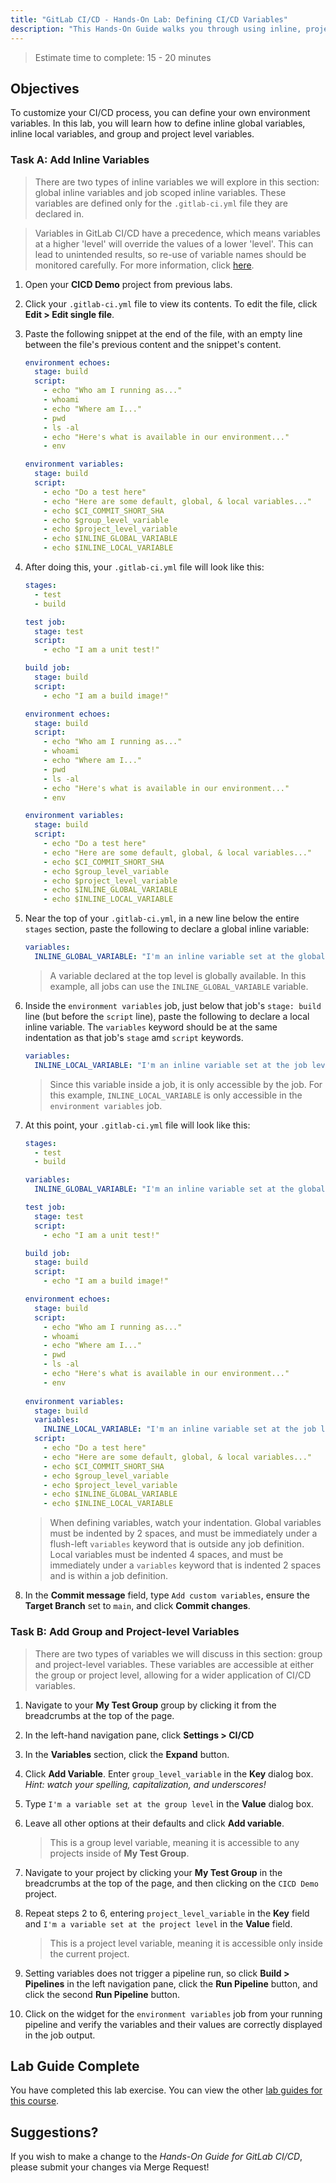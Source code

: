 ```yaml
---
title: "GitLab CI/CD - Hands-On Lab: Defining CI/CD Variables"
description: "This Hands-On Guide walks you through using inline, project, and group variables."
---
```



> Estimate time to complete: 15 - 20 minutes



## Objectives

To customize your CI/CD process, you can define your own environment variables. In this lab, you will learn how to define inline global variables, inline local variables, and group and project level variables. 

### Task A: Add Inline Variables 

> There are two types of inline variables we will explore in this section: global inline variables and job scoped inline variables. These variables are defined only for the `.gitlab-ci.yml` file they are declared in.

> Variables in GitLab CI/CD have a precedence, which means variables at a higher 'level' will override the values of a lower 'level'. This can lead to unintended results, so re-use of variable names should be monitored carefully. For more information, click [here](https://docs.gitlab.com/ee/ci/variables/#cicd-variable-precedence).

1. Open your **CICD Demo** project from previous labs.

1. Click your `.gitlab-ci.yml` file to view its contents. To edit the file, click **Edit > Edit single file**. 

1. Paste the following snippet at the end of the file, with an empty line between the file's previous content and the snippet's content.

    ```yml
    environment echoes:
      stage: build
      script:
        - echo "Who am I running as..."
        - whoami
        - echo "Where am I..."
        - pwd
        - ls -al
        - echo "Here's what is available in our environment..."
        - env

    environment variables:
      stage: build
      script:
        - echo "Do a test here"
        - echo "Here are some default, global, & local variables..."
        - echo $CI_COMMIT_SHORT_SHA
        - echo $group_level_variable
        - echo $project_level_variable
        - echo $INLINE_GLOBAL_VARIABLE
        - echo $INLINE_LOCAL_VARIABLE
    ```

1. After doing this, your `.gitlab-ci.yml` file will look like this:

    ```yml
    stages:
      - test
      - build

    test job:
      stage: test
      script:
        - echo "I am a unit test!"

    build job:
      stage: build
      script:
        - echo "I am a build image!"

    environment echoes:
      stage: build
      script:
        - echo "Who am I running as..."
        - whoami
        - echo "Where am I..."
        - pwd
        - ls -al
        - echo "Here's what is available in our environment..."
        - env

    environment variables:
      stage: build
      script:
        - echo "Do a test here"
        - echo "Here are some default, global, & local variables..."
        - echo $CI_COMMIT_SHORT_SHA
        - echo $group_level_variable
        - echo $project_level_variable
        - echo $INLINE_GLOBAL_VARIABLE
        - echo $INLINE_LOCAL_VARIABLE
    ```
    
1. Near the top of your `.gitlab-ci.yml`, in a new line below the entire `stages` section, paste the following to declare a global inline variable:

    ```yml
    variables: 
      INLINE_GLOBAL_VARIABLE: "I'm an inline variable set at the global level of the CI/CD configuration file"
    ```

    > A variable declared at the top level is globally available. In this example, all jobs can use the `INLINE_GLOBAL_VARIABLE` variable.

1. Inside the `environment variables` job, just below that job's `stage: build` line (but before the `script` line), paste the following to declare a local inline variable. The `variables` keyword should be at the same indentation as that job's `stage` amd `script` keywords.

    ```yml
    variables:   
      INLINE_LOCAL_VARIABLE: "I'm an inline variable set at the job level of the CI/CD configuration file"
    ```

    > Since this variable inside a job, it is only accessible by the job. For this example, `INLINE_LOCAL_VARIABLE` is only accessible in the `environment variables` job.

1. At this point, your `.gitlab-ci.yml` file will look like this: 

    ```yml
    stages:
      - test
      - build

    variables: 
      INLINE_GLOBAL_VARIABLE: "I'm an inline variable set at the global level of the CI/CD configuration file"

    test job:
      stage: test
      script:
        - echo "I am a unit test!"

    build job:
      stage: build
      script:
        - echo "I am a build image!"

    environment echoes:
      stage: build
      script:
        - echo "Who am I running as..."
        - whoami
        - echo "Where am I..."
        - pwd
        - ls -al
        - echo "Here's what is available in our environment..."
        - env
        
    environment variables:
      stage: build
      variables:   
        INLINE_LOCAL_VARIABLE: "I'm an inline variable set at the job level of the CI/CD configuration file"
      script:
        - echo "Do a test here"
        - echo "Here are some default, global, & local variables..."
        - echo $CI_COMMIT_SHORT_SHA
        - echo $group_level_variable
        - echo $project_level_variable
        - echo $INLINE_GLOBAL_VARIABLE
        - echo $INLINE_LOCAL_VARIABLE
    ```

    > When defining variables, watch your indentation. Global variables must be indented by 2 spaces, and must be immediately under a flush-left `variables` keyword that is outside any job definition. Local variables must be indented 4 spaces, and must be immediately under a `variables` keyword that is indented 2 spaces and is within a job definition.

1. In the **Commit message** field, type `Add custom variables`, ensure the **Target Branch** set to `main`, and click **Commit changes**.

### Task B: Add Group and Project-level Variables

> There are two types of variables we will discuss in this section: group and project-level variables. These variables are accessible at either the group or project level, allowing for a wider application of CI/CD variables.

1. Navigate to your **My Test Group** group by clicking it from the breadcrumbs at the top of the page.

1. In the left-hand navigation pane, click **Settings > CI/CD**

1. In the **Variables** section, click the **Expand** button.

1. Click **Add Variable**. Enter `group_level_variable` in the **Key** dialog box. *Hint: watch your spelling, capitalization, and underscores!* 

1. Type `I'm a variable set at the group level` in the **Value** dialog box.

1. Leave all other options at their defaults and click **Add variable**.  

    > This is a group level variable, meaning it is accessible to any projects inside of **My Test Group**.

1. Navigate to your project by clicking your **My Test Group** in the breadcrumbs at the top of the page, and then clicking on the `CICD Demo` project.

1. Repeat steps 2 to 6, entering `project_level_variable` in the **Key** field and `I'm a variable set at the project level` in the **Value** field. 

    > This is a project level variable, meaning it is accessible only inside the current project.

1. Setting variables does not trigger a pipeline run, so click **Build > Pipelines** in the left navigation pane, click the **Run Pipeline** button, and click the second **Run Pipeline** button.

1. Click on the widget for the `environment variables` job from your running pipeline and verify the variables and their values are correctly displayed in the job output.

## Lab Guide Complete

You have completed this lab exercise. You can view the other [lab guides for this course](/handbook/customer-success/professional-services-engineering/education-services/gitlabcicdhandson).

## Suggestions?

If you wish to make a change to the *Hands-On Guide for GitLab CI/CD*, please submit your changes via Merge Request!
